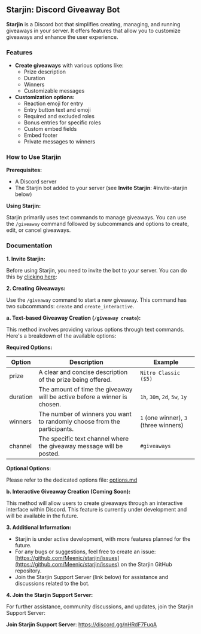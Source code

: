 ## Starjin: Discord Giveaway Bot

**Starjin** is a Discord bot that simplifies creating, managing, and running giveaways in your server. It offers features that allow you to customize giveaways and enhance the user experience.

### Features

* **Create giveaways** with various options like:
    * Prize description
    * Duration
    * Winners
    * Customizable messages
* **Customization options:**
    * Reaction emoji for entry
    * Entry button text and emoji
    * Required and excluded roles
    * Bonus entries for specific roles
    * Custom embed fields
    * Embed footer
    * Private messages to winners

### How to Use Starjin

**Prerequisites:**

* A Discord server
* The Starjin bot added to your server (see **Invite Starjin**: #invite-starjin below)

**Using Starjin:**

Starjin primarily uses text commands to manage giveaways. You can use the `/giveaway` command followed by subcommands and options to create, edit, or cancel giveaways.

### Documentation

**1. Invite Starjin:**

Before using Starjin, you need to invite the bot to your server. You can do this by [clicking here](https://starjin.xyz/add):

**2. Creating Giveaways:**

Use the `/giveaway` command to start a new giveaway. This command has two subcommands: `create` and `create_interactive`.

**a. Text-based Giveaway Creation (`/giveaway create`):**

This method involves providing various options through text commands. Here's a breakdown of the available options:

**Required Options:**

| Option        | Description                                                  | Example               |
|----------------|------------------------------------------------------------|------------------------|
| prize          | A clear and concise description of the prize being offered.   | `Nitro Classic ($5)`    |
| duration       | The amount of time the giveaway will be active before a winner is chosen. | `1h`, `30m`, `2d`, `5w`, `1y` |
| winners   | The number of winners you want to randomly choose from the participants. | `1` (one winner), `3` (three winners) |
| channel       | The specific text channel where the giveaway message will be posted. | `#giveaways`          |

**Optional Options:**

Please refer to the dedicated options file: [options.md](https://github.com/Meenic/starjin-docs/blob/main/options.md)

**b. Interactive Giveaway Creation (Coming Soon):**

This method will allow users to create giveaways through an interactive interface within Discord. This feature is currently under development and will be available in the future.

**3. Additional Information:**

* Starjin is under active development, with more features planned for the future.
* For any bugs or suggestions, feel free to create an issue: [https://github.com/Meenic/starjin/issues](https://github.com/Meenic/starjin/issues) on the Starjin GitHub repository.
* Join the Starjin Support Server (link below) for assistance and discussions related to the bot.

**4. Join the Starjin Support Server:**

For further assistance, community discussions, and updates, join the Starjin Support Server:

**Join Starjin Support Server**: https://discord.gg/nHRdF7FuqA
